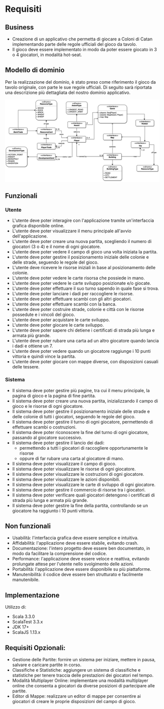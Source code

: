 # Requisiti

## Business

- Creazione di un applicativo che permetta di giocare a Coloni di Catan implementando parte delle regole ufficiali del gioco da tavolo.
- Il gioco deve essere implementato in modo da poter essere giocato in 3 o 4 giocatori, in modalità hot-seat.

## Modello di dominio

Per la realizzazione del dominio, è stato preso come riferimento il gioco da tavolo originale, con parte le sue regole ufficiali.
Di seguito sarà riportata una descrizione più dettagliata del nostro dominio applicativo.

![Modello di dominio](../img/02-requirements/scatan-dominio.jpg)

## Funzionali

### Utente

- L'utente deve poter interagire con l'applicazione tramite un'interfaccia grafica disponibile online.
- L'utente deve poter visualizzare il menu principale all'avvio dell'applicazione.
- L'utente deve poter creare una nuova partita, scegliendo il numero di giocatori (3 o 4) e il nome di ogni giocatore.
- L'utente deve poter vedere il campo di gioco una volta iniziata la partita.
- L'utente deve poter gestire il posizionamento iniziale delle colonie e delle strade, seguendo le regole del gioco.
- L'utente deve ricevere le risorse iniziali in base al posizionamento delle colonie.
- L'utente deve poter vedere le carte risorsa che possiede in mano.
- L'utente deve poter vedere le carte sviluppo posizionate e/o giocate.
- L'utente deve poter effettuare il suo turno sapendo in quale fase si trova.
- L'utente deve poter lanciare i dadi per raccogliere le risorse.
- L'utente deve poter effettuare scambi con gli altri giocatori.
- L'utente deve poter effettuare scambi con la banca.
- L'utente deve poter costruire strade, colonie e città con le risorse possedute e i vincoli del gioco.
- L'utente deve poter acquistare le carte sviluppo.
- L'utente deve poter giocare le carte sviluppo.
- L'utente deve poter sapere chi detiene i certificati di strada più lunga e armata più grande.
- L'utente deve poter rubare una carta ad un altro giocatore quando lancia i dadi e ottiene un 7.
- L'utente deve poter vedere quando un giocatore raggiunge i 10 punti vittoria e quindi vince la partita.
- L'utente deve poter giocare con mappe diverse, con disposizioni casuali delle tessere.

### Sistema

- Il sistema deve poter gestire più pagine, tra cui il menu principale, la pagina di gioco e la pagina di fine partita.
- Il sistema deve poter creare una nuova partita, inizializzando il campo di gioco e le risorse di ogni giocatore.
- Il sistema deve poter gestire il posizionamento iniziale delle strade e delle colonie di tutti i giocatori, seguendo le regole del gioco.
- Il sistema deve poter gestire il turno di ogni giocatore, permettendo di effettuare scambi o costruzioni.
- Il sistema deve poter riconoscere la fine del turno di ogni giocatore, passando al giocatore successivo.
- Il sistema deve poter gestire il lancio dei dadi:
  - permettendo a tutti i giocatori di raccogliere opportunamente le risorse
  - oppure di far rubare una carta al giocatore di mano.
- Il sistema deve poter visualizzare il campo di gioco.
- Il sistema deve poter visualizzare le risorse di ogni giocatore.
- Il sistema deve poter visualizzare le costruzioni di ogni giocatore.
- Il sistema deve poter visualizzare le azioni disponibili.
- Il sistema deve poter visualizzare le carte di sviluppo di ogni giocatore.
- Il sistema deve poter gestire il commercio di risorse tra i giocatori.
- Il sistema deve poter verificare quali giocatori detengono i certificati di strada più lunga e armata più grande.
- Il sistema deve poter gestire la fine della partita, controllando se un giocatore ha raggiunto i 10 punti vittoria.

## Non funzionali

- Usabilità: l'interfaccia grafica deve essere semplice e intuitiva.
- Affidabilità: l'applicazione deve essere stabile, evitando crash.
- Documentazione: l'intero progetto deve essere ben documentato, in modo da facilitare la comprensione del codice.
- Performance: l'applicazione deve essere veloce e reattiva, evitando prolungate attese per l'utente nello svolgimento delle azioni.
- Portabilità: l'applicazione deve essere disponibile su più piattaforme.
- Manutenibilità: il codice deve essere ben strutturato e facilmente manutenibile.

## Implementazione

Utilizzo di:

- Scala 3.3.0
- ScalaTest 3.3.x
- JDK 17+
- ScalaJS 1.13.x

## Requisiti Opzionali:

- Gestione delle Partite: fornire un sistema per iniziare, mettere in pausa, salvare e caricare partite in corso.
- Classifiche e Statistiche: aggiungere un sistema di classifiche e statistiche per tenere traccia delle prestazioni dei giocatori nel tempo.
- Modalità Multiplayer Online: implementare una modalità multiplayer online che consenta a giocatori da diverse posizioni di partecipare alle partite.
- Editor di Mappe: realizzare un editor di mappe per consentire ai giocatori di creare le proprie disposizioni del campo di gioco.
